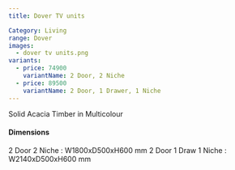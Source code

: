 ```yaml
---
title: Dover TV units

Category: Living
range: Dover
images:
  - dover tv units.png
variants:
  - price: 74900
    variantName: 2 Door, 2 Niche
  - price: 89500
    variantName: 2 Door, 1 Drawer, 1 Niche
---
```


Solid Acacia Timber in Multicolour

#### Dimensions

2 Door 2 Niche  : W1800xD500xH600 mm
2 Door 1 Draw 1 Niche  : W2140xD500xH600 mm
